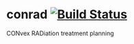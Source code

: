 conrad [![Build Status](https://travis-ci.org/bungun/conrad.svg?branch=master)](https://travis-ci.org/bungun/conrad)
===

CONvex RADiation treatment planning